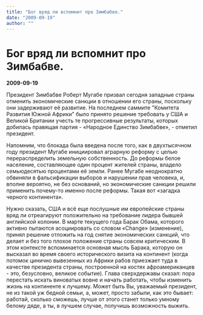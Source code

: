 ```yaml
---
title: "Бог вряд ли вспомнит про Зимбабве."
date: "2009-09-19"
author: ""
---
```


# Бог вряд ли вспомнит про Зимбабве.

**2009-09-19** 

Президент  Зимбабве Роберт Мугабе призвал сегодня западные страны отменить экономические санкции в отношении его страны, поскольку они задерживают её развитие. На последнем саммите "Комитета Развития Южной Африки" было принято решение  требовать у США и Великой Британии учесть те прогрессивные результаты, которых добилась правящая партия - «Народное Единство Зимбабве», - отметил президент.

Напомним,  что блокада была введена после того, как в двухтысячном  году президент Мугабе инициировал аграрную реформу с целью перераспределить  земельную собственность. До реформы белое население, составляющее один процент жителей страны, владело семьюдесятью процентами её земли.  Ранее Мугабе неоднократно обвиняли в фальсификации выборов и нарушении прав человека, и, вполне вероятно, не без оснований, но экономические санкции решили применить почему-то именно после реформы. Такая вот «загадка черного континента».

Нужно сказать, США и всё еще послушные им европейские страны вряд ли отреагируют положительно на требование лидера бывшей английской колонии. В марте текущего года Барак Обама, которого активно пытаются асоциировать  со словом «Change» (изменение),  принял  решение отложить на год снятие экономических санкций, что делает  и без того плохое положение страны совсем критическим. В этом контексте вспоминается основная мысль Барака, которую он высказал во время своего исторического визита на континент (когда потомок цинично вывезенных из Африки рабов приезжает туда в качестве президента страны,  построенной на костях афроамериканцев - это, безусловно, великое событие). Глава сверхдержавы сказал: пора перестать искать виноватых вовне и начать работать, чтобы изменить жизнь на континенте к лучшему. Может быть Вы, уважаемый президент, не из такой уж бедной семьи,  а, может,  просто  забыли, как это бывает: работай, сколько сможешь, лучше от этого станет только умному  белому  дяде, а ты, в лучшем случае, получишь возможность выжить.